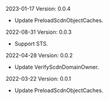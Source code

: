 2023-01-17 Version: 0.0.4
- Update PreloadScdnObjectCaches.

2022-08-31 Version: 0.0.3
- Support STS.

2022-04-28 Version: 0.0.2
- Update VerifyScdnDomainOwner.

2022-03-22 Version: 0.0.1
- Update PreloadScdnObjectCaches.

